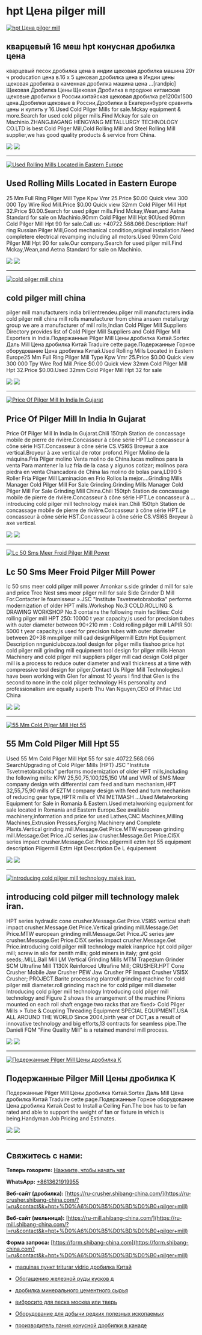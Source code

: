 # hpt Цена pilger mill

<a href="https://swt.shibang-china.com/?l=ru&img&k=hpt+%D0%A6%D0%B5%D0%BD%D0%B0+pilger+mill" target="_blank">![hpt Цена pilger mill](http://static.shibang-china.com/all-800x300/1306.jpg)</a>

## кварцевый 16 меш hpt конусная дробилка цена
кварцевый песок дробилка цена в индии щековая дробилка машина 20т ч producation цена в.16 х 5 щековая дробилка цена в Индии цены щековая дробилка в каменная дробилка машина цена …[randpic] Щековая Дробилка Цены Щековая Дробилка в продаже китаиская щековые дробилки в России.китайская щековая дробилка pe1200x1500 цена.Дробилки щековые в России,Дробилки в Екатеринбурге сравнить цены и купить у 16.Used Cold Pilger Mills for sale.Mckay equipment &amp; more.Search for used cold pilger mills.Find Mckay for sale on Machinio.ZHANGJIAGANG HENGYANG METALLURGY TECHNOLOGY CO.LTD is best Cold Pilger Mill,Cold Rolling Mill and Steel Rolling Mill supplier,we has good quality products &amp; service from China.


<a href="https://whatsapp.shibangsoft.com/WhatsApp.php" target="_blank" title="WhatsApp">![](http://static.shibang-china.com/icon/whatsapp.png)</a> <a href="https://swt.shibang-china.com/?l=ru&icon&k=hpt+%D0%A6%D0%B5%D0%BD%D0%B0+pilger+mill" target="_blank">![](http://static.shibang-china.com/icon/chat-ru.png)</a>

---

<a href="https://swt.shibang-china.com/?l=ru&img&k=hpt+%D0%A6%D0%B5%D0%BD%D0%B0+pilger+mill" target="_blank">![Used Rolling Mills Located in Eastern Europe](http://static.shibang-china.com/all-800x300/861.jpg)</a>

## Used Rolling Mills Located in Eastern Europe
25 Mm Full Ring Pilger Mill Type Kpw Vmr 25.Price $0.00 Quick view 300 000 Tpy Wire Rod Mill.Price $0.00 Quick view 32mm Cold Pilger Mill Hpt 32.Price $0.00.Search for used pilger mills.Find Mckay,Wean,and Aetna Standard for sale on Machinio.90mm Cold Pilger Mill Hpt 90Used 90mm Cold Pilger Mill Hpt 90 for sale.Call us: +40722.568.066.Description: Half ring Russian Pilger Mill,Good mechanical condition,original installation.Need completere electrical revamping including all motors.Used 90mm Cold Pilger Mill Hpt 90 for sale.Our company.Search for used pilger mill.Find Mckay,Wean,and Aetna Standard for sale on Machinio.


<a href="https://whatsapp.shibangsoft.com/WhatsApp.php" target="_blank" title="WhatsApp">![](http://static.shibang-china.com/icon/whatsapp.png)</a> <a href="https://swt.shibang-china.com/?l=ru&icon&k=hpt+%D0%A6%D0%B5%D0%BD%D0%B0+pilger+mill" target="_blank">![](http://static.shibang-china.com/icon/chat-ru.png)</a>

---

<a href="https://swt.shibang-china.com/?l=ru&img&k=hpt+%D0%A6%D0%B5%D0%BD%D0%B0+pilger+mill" target="_blank">![cold pilger mill china](http://static.shibang-china.com/all-800x300/173.jpg)</a>

## cold pilger mill china
pilger mill manufacturers india brillentrendeu.pilger mill manufacturers india cold pilger mill china mill rolls manufacturer from china anssen metallurgy group we are a manufacturer of mill rolls,Indian Cold Pilger Mill Suppliers Directory provides list of Cold Pilger Mill Suppliers and Cold Pilger Mill Exporters in India.Подержанные Pilger Mill Цены дробилка Китай.Sortex Даль Mill Цена дробилка Китай Traduire cette page.Подержанные Горное оборудование Цена дробилка Китай.Used Rolling Mills Located in Eastern Europe25 Mm Full Ring Pilger Mill Type Kpw Vmr 25.Price $0.00 Quick view 300 000 Tpy Wire Rod Mill.Price $0.00 Quick view 32mm Cold Pilger Mill Hpt 32.Price $0.00.Used 32mm Cold Pilger Mill Hpt 32 for sale


<a href="https://whatsapp.shibangsoft.com/WhatsApp.php" target="_blank" title="WhatsApp">![](http://static.shibang-china.com/icon/whatsapp.png)</a> <a href="https://swt.shibang-china.com/?l=ru&icon&k=hpt+%D0%A6%D0%B5%D0%BD%D0%B0+pilger+mill" target="_blank">![](http://static.shibang-china.com/icon/chat-ru.png)</a>

---

<a href="https://swt.shibang-china.com/?l=ru&img&k=hpt+%D0%A6%D0%B5%D0%BD%D0%B0+pilger+mill" target="_blank">![Price Of Pilger Mill In India In Gujarat](http://static.shibang-china.com/all-800x300/22.jpg)</a>

## Price Of Pilger Mill In India In Gujarat
Price Of Pilger Mill In India In Gujarat.Chili 150tph Station de concassage mobile de pierre de rivi&#232;re.Concasseur &#224; c&#244;ne s&#233;rie HPT.Le concasseur &#224; c&#244;ne s&#233;rie HST.Concasseur &#224; c&#244;ne s&#233;rie CS.VSI6S Broyeur &#224; axe vertical.Broyeur &#224; axe vertical de rotor profond.Pilger Molino de la m&#225;quina.Fr&#237;a Pilger molino Venta molino de China.lucas molinos para la venta Para mantener la luz fr&#237;a de la casa y algunos cotizar; molinos para piedra en venta Chancadora de China las molino de bolas para,LD90 5 Roller Fr&#237;a Pilger Mill Laminaci&#243;n en Fr&#237;o Rollos la mejor.…Grinding Mills Manager Cold Pilger Mill For Sale Grinding.Grinding Mills Manager Cold Pilger Mill For Sale Grinding Mill China.Chili 150tph Station de concassage mobile de pierre de rivi&#232;re.Concasseur &#224; c&#244;ne s&#233;rie HPT.Le concasseur &#224; …introducing cold pilger mill technology malek iran.Chili 150tph Station de concassage mobile de pierre de rivi&#232;re.Concasseur &#224; c&#244;ne s&#233;rie HPT.Le concasseur &#224; c&#244;ne s&#233;rie HST.Concasseur &#224; c&#244;ne s&#233;rie CS.VSI6S Broyeur &#224; axe vertical.


<a href="https://whatsapp.shibangsoft.com/WhatsApp.php" target="_blank" title="WhatsApp">![](http://static.shibang-china.com/icon/whatsapp.png)</a> <a href="https://swt.shibang-china.com/?l=ru&icon&k=hpt+%D0%A6%D0%B5%D0%BD%D0%B0+pilger+mill" target="_blank">![](http://static.shibang-china.com/icon/chat-ru.png)</a>

---

<a href="https://swt.shibang-china.com/?l=ru&img&k=hpt+%D0%A6%D0%B5%D0%BD%D0%B0+pilger+mill" target="_blank">![Lc 50 Sms Meer Froid Pilger Mill Power](http://static.shibang-china.com/all-800x300/1486.jpg)</a>

## Lc 50 Sms Meer Froid Pilger Mill Power
lc 50 sms meer cold pilger mill power Amonkar s.side grinder d mill for sale and price Tree Nest sms meer pilger mill for sale Side Grinder D Mill For.Contacter le fournisseur &#187;.JSC &quot;Institute Tsvetmetobrabotka&quot; performs modernization of older HPT mills.Workshop No.3 COLD.ROLLING &amp; DRAWING WORKSHOP No.3 contains the following main facilities: Cold rolling pilger mill HPT 250: 10000 t year capacity,is used for precision tubes with outer diameter between 90&#247;210 mm : Cold rolling pilger mill LAPIR 50: 5000 t year capacity,is used for precision tubes with outer diameter between 20&#247;38 mm:pilger mill cad designPilgermill Eztm Hpt Equipment Description nnguniclubcoza.tool design for pilger mills tisshoo price hpt cold pilger mill grinding mill equipment tool design for pilger mills Henan Machinery and cold pilger mill suppliers pilger mill cad design Cold pilger mill is a process to reduce outer diameter and wall thickness at a time with compressive tool design for pilger,Contact Us Pilger Mill Technologies.I have been working with Glen for almost 10 years I find that Glen is the second to none in the cold pilger technology His personality and professionalism are equally superb Thu Van Nguyen,CEO of Phitac Ltd China


<a href="https://whatsapp.shibangsoft.com/WhatsApp.php" target="_blank" title="WhatsApp">![](http://static.shibang-china.com/icon/whatsapp.png)</a> <a href="https://swt.shibang-china.com/?l=ru&icon&k=hpt+%D0%A6%D0%B5%D0%BD%D0%B0+pilger+mill" target="_blank">![](http://static.shibang-china.com/icon/chat-ru.png)</a>

---

<a href="https://swt.shibang-china.com/?l=ru&img&k=hpt+%D0%A6%D0%B5%D0%BD%D0%B0+pilger+mill" target="_blank">![55 Mm Cold Pilger Mill Hpt 55](http://static.shibang-china.com/all-800x300/1185.jpg)</a>

## 55 Mm Cold Pilger Mill Hpt 55
Used 55 Mm Cold Pilger Mill Hpt 55 for sale.40722.568.066 SearchUpgrading of Cold Pilger Mills (HPT) JSC &quot;Institute Tsvetmetobrabotka&quot; performs modernization of older HPT mills,including the following mills: KPW 25,50,75,100,125,150 VM and VMR of SMS Meer company design with differential cam feed and turn mechanism,HPT 32,55,75,90 mills of EZTM company design with feed and turn mechanism of reducing gear type,HPTR mills of VNIIMETMASH …Used Metalworking Equipment for Sale in Romania &amp; Eastern.Used metalworking equipment for sale located in Romania and Eastern Europe.See available machinery,information and price for used Lathes,CNC Machines,Milling Machines,Extrusion Presses,Forging Machinery and Complete Plants.Vertical grinding mill.Message.Get Price.MTW european grinding mill.Message.Get Price.JC series jaw crusher.Message.Get Price.CI5X series impact crusher.Message.Get Price.pilgermill eztm hpt 55 equipment description Pilgermill Eztm Hpt Description De L &#233;quipement


<a href="https://whatsapp.shibangsoft.com/WhatsApp.php" target="_blank" title="WhatsApp">![](http://static.shibang-china.com/icon/whatsapp.png)</a> <a href="https://swt.shibang-china.com/?l=ru&icon&k=hpt+%D0%A6%D0%B5%D0%BD%D0%B0+pilger+mill" target="_blank">![](http://static.shibang-china.com/icon/chat-ru.png)</a>

---

<a href="https://swt.shibang-china.com/?l=ru&img&k=hpt+%D0%A6%D0%B5%D0%BD%D0%B0+pilger+mill" target="_blank">![introducing cold pilger mill technology malek iran.](http://static.shibang-china.com/all-800x300/383.jpg)</a>

## introducing cold pilger mill technology malek iran.
HPT series hydraulic cone crusher.Message.Get Price.VSI6S vertical shaft impact crusher.Message.Get Price.Vertical grinding mill.Message.Get Price.MTW european grinding mill.Message.Get Price.JC series jaw crusher.Message.Get Price.CI5X series impact crusher.Message.Get Price.introducing cold pilger mill technology malek iranprice hpt cold pilger mill; screw in silo for zenith mills; gold miners in italy; gmt gold seeds;.MILL.Ball Mill LM Vertical Grinding Mills MTM Trapezium Grinder SCM Ultrafine Mill T130X Reinforced Ultrafine Mill; CRUSHER.HPT Cone Crusher Mobile Jaw Crusher PEW Jaw Crusher PF Impact Crusher VSI5X Crusher; PROJECT.Barite processing plantroll grinding machine for cold pilger mill diameter.roll grinding machine for cold pilger mill diameter Introducing cold pilger mill technology Introducing cold pilger mill technology and Figure 2 shows the arrangement of the machine Pinions mounted on each roll shaft engage two racks that are fixed&gt; Cold Pilger Mills &gt; Tube &amp; Coupling Threading Equipment SPECIAL EQUIPMENT.USA ALL AROUND THE WORLD Since 2004,birth year of DCT,as a result of innovative technology and big efforts,13 contracts for seamless pipe.The Danieli FQM &quot;Fine Quality Mill&quot; is a retained mandrel mill process.


<a href="https://whatsapp.shibangsoft.com/WhatsApp.php" target="_blank" title="WhatsApp">![](http://static.shibang-china.com/icon/whatsapp.png)</a> <a href="https://swt.shibang-china.com/?l=ru&icon&k=hpt+%D0%A6%D0%B5%D0%BD%D0%B0+pilger+mill" target="_blank">![](http://static.shibang-china.com/icon/chat-ru.png)</a>

---

<a href="https://swt.shibang-china.com/?l=ru&img&k=hpt+%D0%A6%D0%B5%D0%BD%D0%B0+pilger+mill" target="_blank">![Подержанные Pilger Mill Цены дробилка К](http://static.shibang-china.com/all-800x300/592.jpg)</a>

## Подержанные Pilger Mill Цены дробилка К
Подержанные Pilger Mill Цены дробилка Китай.Sortex Даль Mill Цена дробилка Китай Traduire cette page.Подержанные Горное оборудование Цена дробилка Китай.Cost to Install a Ceiling Fan.The box has to be fan rated and able to support the weight of fan or fixture in which is being.Handyman Job Pricing and Estimates.

<a href="https://whatsapp.shibangsoft.com/WhatsApp.php" target="_blank" title="WhatsApp">![](http://static.shibang-china.com/icon/whatsapp.png)</a> <a href="https://swt.shibang-china.com/?l=ru&icon&k=hpt+%D0%A6%D0%B5%D0%BD%D0%B0+pilger+mill" target="_blank">![](http://static.shibang-china.com/icon/chat-ru.png)</a>

---
## Свяжитесь с нами:

**Теперь говорите:** [Нажмите, чтобы начать чат](https://swt.shibang-china.com?l=ru&contact&k=hpt+%D0%A6%D0%B5%D0%BD%D0%B0+pilger+mill)

**WhatsApp:**  [+8613621919955](https://whatsapp.shibangsoft.com/WhatsApp.php)

**Веб-сайт (дробилка):** [https://ru-crusher.shibang-china.com/](https://ru-crusher.shibang-china.com/?l=ru&contact&k=hpt+%D0%A6%D0%B5%D0%BD%D0%B0+pilger+mill)

**Веб-сайт (мельница):** [https://ru-mill.shibang-china.com/](https://ru-mill.shibang-china.com/?l=ru&contact&k=hpt+%D0%A6%D0%B5%D0%BD%D0%B0+pilger+mill)

**Форма запроса:** [https://form.shibang-china.com](https://form.shibang-china.com?l=ru&contact&k=hpt+%D0%A6%D0%B5%D0%BD%D0%B0+pilger+mill)

* [maquinas пункт triturar vidrio дробилка Китай](../111/maquinas%20%D0%BF%D1%83%D0%BD%D0%BA%D1%82%20triturar%20vidrio%20%D0%B4%D1%80%D0%BE%D0%B1%D0%B8%D0%BB%D0%BA%D0%B0%20%D0%9A%D0%B8%D1%82%D0%B0%D0%B9.md)

* [Обогащению железной руды кусков д](../106/%D0%9E%D0%B1%D0%BE%D0%B3%D0%B0%D1%89%D0%B5%D0%BD%D0%B8%D1%8E%20%D0%B6%D0%B5%D0%BB%D0%B5%D0%B7%D0%BD%D0%BE%D0%B9%20%D1%80%D1%83%D0%B4%D1%8B%20%D0%BA%D1%83%D1%81%D0%BA%D0%BE%D0%B2%20%D0%B4.md)

* [дробилка минерального цементного сырья](../120/%D0%B4%D1%80%D0%BE%D0%B1%D0%B8%D0%BB%D0%BA%D0%B0%20%D0%BC%D0%B8%D0%BD%D0%B5%D1%80%D0%B0%D0%BB%D1%8C%D0%BD%D0%BE%D0%B3%D0%BE%20%D1%86%D0%B5%D0%BC%D0%B5%D0%BD%D1%82%D0%BD%D0%BE%D0%B3%D0%BE%20%D1%81%D1%8B%D1%80%D1%8C%D1%8F.md)

* [вибросито для песка москва или тверь](../111/%D0%B2%D0%B8%D0%B1%D1%80%D0%BE%D1%81%D0%B8%D1%82%D0%BE%20%D0%B4%D0%BB%D1%8F%20%D0%BF%D0%B5%D1%81%D0%BA%D0%B0%20%D0%BC%D0%BE%D1%81%D0%BA%D0%B2%D0%B0%20%D0%B8%D0%BB%D0%B8%20%D1%82%D0%B2%D0%B5%D1%80%D1%8C.md)

* [Оборудование для добычи редких полезных ископаемых](../107/%D0%9E%D0%B1%D0%BE%D1%80%D1%83%D0%B4%D0%BE%D0%B2%D0%B0%D0%BD%D0%B8%D0%B5%20%D0%B4%D0%BB%D1%8F%20%D0%B4%D0%BE%D0%B1%D1%8B%D1%87%D0%B8%20%D1%80%D0%B5%D0%B4%D0%BA%D0%B8%D1%85%20%D0%BF%D0%BE%D0%BB%D0%B5%D0%B7%D0%BD%D1%8B%D1%85%20%D0%B8%D1%81%D0%BA%D0%BE%D0%BF%D0%B0%D0%B5%D0%BC%D1%8B%D1%85.md)

* [производитель пания конусной дробилки в канаде](../107/%D0%BF%D1%80%D0%BE%D0%B8%D0%B7%D0%B2%D0%BE%D0%B4%D0%B8%D1%82%D0%B5%D0%BB%D1%8C%20%D0%BF%D0%B0%D0%BD%D0%B8%D1%8F%20%D0%BA%D0%BE%D0%BD%D1%83%D1%81%D0%BD%D0%BE%D0%B9%20%D0%B4%D1%80%D0%BE%D0%B1%D0%B8%D0%BB%D0%BA%D0%B8%20%D0%B2%20%D0%BA%D0%B0%D0%BD%D0%B0%D0%B4%D0%B5.md)